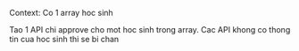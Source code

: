 Context: Co 1 array hoc sinh

Tao 1 API chi approve cho mot hoc sinh trong array. Cac API khong co thong tin cua hoc sinh thi se bi chan
